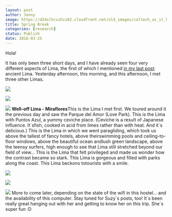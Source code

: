 ```yaml
---
layout: post
author: Jenny
image: https://d24slhcvzhzz82.cloudfront.net/old_images/caltech_as_it_happens/6a0105349b8251970b01bb08cc4f77970d.jpg
title: Spring Break
categories: [research]
status: Publish
date: 2016-03-25
---
```



Hola!

It has only been three short days, and I have already seen four very different aspects of Lima, the first of which I mentioned [in my last post](https://caltech.typepad.com/caltech_as_it_happens/2016/03/spring-break-a-peru-spective.html): ancient Lima. Yesterday afternoon, this morning, and this afternoon, I met three other Limas.


![](https://d24slhcvzhzz82.cloudfront.net/old_images/caltech_as_it_happens/6a0105349b8251970b01bb08cc5009970d.jpg)


![](https://d24slhcvzhzz82.cloudfront.net/old_images/caltech_as_it_happens/6a0105349b8251970b01bb08cc5074970d.jpg)


![](https://d24slhcvzhzz82.cloudfront.net/old_images/caltech_as_it_happens/6a0105349b8251970b01bb08cc5097970d.jpg)
**Well-off Lima - Miraflores**This is the Lima I met first. We toured around it the previous day and saw the Parque del Amor (Love Park). This is the Lima with Puntos Azul, a yummy ceviche place. (Ceviche is a result of Japanese influence. It´sfish, cooked in acid from limes rather than with heat. And it´s delicious.) This is the Lima in which we went paragliding, which took us above the tallest of fancy hotels, above theirswimming pools and ceiling-to-floor windows, above the beautiful ocean andlush green landscape, above the teensy surfers, high enough to see that Lima still stretched beyond our field of view... This is the Lima that felt privileged and made us wonder how the contrast became so stark. This Lima is gorgeous and filled with parks along the coast. This Lima beckons totourists with a smile.


![](https://d24slhcvzhzz82.cloudfront.net/old_images/6a01a73d94d1a8970d01bb08cce159970d-pi.jpg)


![](https://d24slhcvzhzz82.cloudfront.net/old_images/caltech_as_it_happens/6a0105349b8251970b01b7c8284b28970b.jpg)


![](https://d24slhcvzhzz82.cloudfront.net/old_images/caltech_as_it_happens/6a0105349b8251970b01bb08cce183970d.jpg)
More to come later, depending on the state of the wifi in this hostel... and the availability of this computer. Stay tuned for Suzy´s posts, too! It´s been really great hanging out with her and getting to know her on this trip. She´s super fun :D

